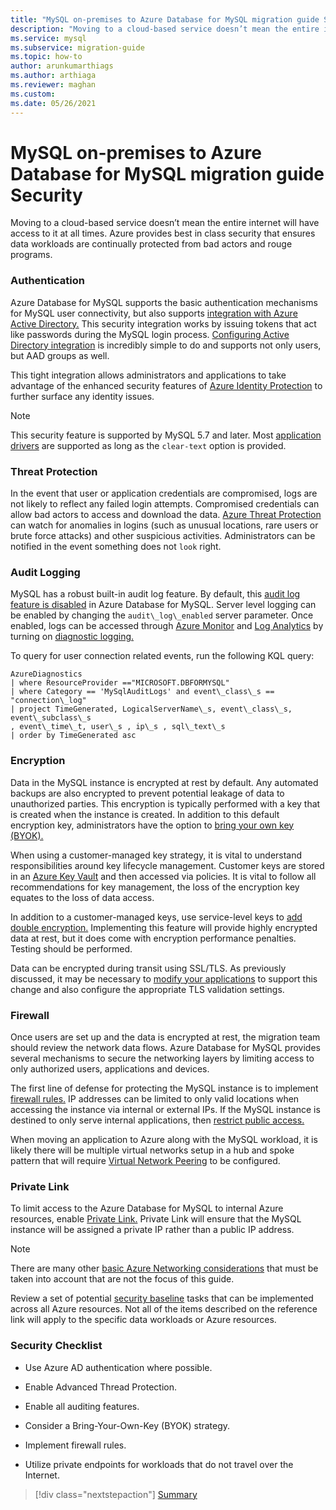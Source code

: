 ```yaml
---
title: "MySQL on-premises to Azure Database for MySQL migration guide Security"
description: "Moving to a cloud-based service doesn’t mean the entire internet will have access to it at all times."
ms.service: mysql
ms.subservice: migration-guide
ms.topic: how-to
author: arunkumarthiags 
ms.author: arthiaga
ms.reviewer: maghan
ms.custom:
ms.date: 05/26/2021
---
```


# MySQL on-premises to Azure Database for MySQL migration guide Security

Moving to a cloud-based service doesn’t mean the entire internet will have access to it at all times. Azure provides best in class security that ensures data workloads are continually protected from bad actors and rouge programs.

### Authentication

Azure Database for MySQL supports the basic authentication mechanisms for MySQL user connectivity, but also supports [integration with Azure Active Directory.](/azure/mysql/concepts-azure-ad-authentication) This security integration works by issuing tokens that act like passwords during the MySQL login process. [Configuring Active Directory integration](/azure/mysql/howto-configure-sign-in-azure-ad-authentication) is incredibly simple to do and supports not only users, but AAD groups as well.

This tight integration allows administrators and applications to take advantage of the enhanced security features of [Azure Identity Protection](/azure/active-directory/identity-protection/overview-identity-protection) to further surface any identity issues.

> [!NOTE] 
> This security feature is supported by MySQL 5.7 and later. Most [application drivers](/azure/mysql/howto-configure-sign-in-azure-ad-authentication) are supported as long as the `clear-text` option is provided.

### Threat Protection

In the event that user or application credentials are compromised, logs are not likely to reflect any failed login attempts. Compromised credentials can allow bad actors to access and download the data. [Azure Threat Protection](/azure/mysql/concepts-data-access-and-security-threat-protection) can watch for anomalies in logins (such as unusual locations, rare users or brute force attacks) and other suspicious activities. Administrators can be notified in the event something does not `look` right.

### Audit Logging

MySQL has a robust built-in audit log feature. By default, this [audit log feature is disabled](/azure/mysql/concepts-audit-logs) in Azure Database for MySQL. Server level logging can be enabled by changing the `audit\_log\_enabled` server parameter. Once enabled, logs can be accessed through [Azure Monitor](/azure/azure-monitor/overview) and [Log Analytics](/azure/azure-monitor/platform/design-logs-deployment) by turning on [diagnostic logging.](/azure/mysql/howto-configure-audit-logs-portal#set-up-diagnostic-logs)

To query for user connection related events, run the following KQL query:

```
AzureDiagnostics  
| where ResourceProvider =="MICROSOFT.DBFORMYSQL" 
| where Category == 'MySqlAuditLogs' and event\_class\_s == "connection\_log"  
| project TimeGenerated, LogicalServerName\_s, event\_class\_s, event\_subclass\_s  
, event\_time\_t, user\_s , ip\_s , sql\_text\_s  
| order by TimeGenerated asc
```

### Encryption

Data in the MySQL instance is encrypted at rest by default. Any automated backups are also encrypted to prevent potential leakage of data to unauthorized parties. This encryption is typically performed with a key that is created when the instance is created. In addition to this default encryption key, administrators have the option to [bring your own key (BYOK).](/azure/mysql/concepts-data-encryption-mysql)

When using a customer-managed key strategy, it is vital to understand responsibilities around key lifecycle management. Customer keys are stored in an [Azure Key Vault](/azure/key-vault/general/basic-concepts) and then accessed via policies. It is vital to follow all recommendations for key management, the loss of the encryption key equates to the loss of data access.

In addition to a customer-managed keys, use service-level keys to [add double encryption.](/azure/mysql/concepts-infrastructure-double-encryption) Implementing this feature will provide highly encrypted data at rest, but it does come with encryption performance penalties. Testing should be performed.

Data can be encrypted during transit using SSL/TLS. As previously discussed, it may be necessary to [modify your applications](/azure/mysql/howto-configure-ssl) to support this change and also configure the appropriate TLS validation settings.

### Firewall

Once users are set up and the data is encrypted at rest, the migration team should review the network data flows. Azure Database for MySQL provides several mechanisms to secure the networking layers by limiting access to only authorized users, applications and devices.

The first line of defense for protecting the MySQL instance is to implement [firewall rules.](/azure/mysql/concepts-firewall-rules) IP addresses can be limited to only valid locations when accessing the instance via internal or external IPs. If the MySQL instance is destined to only serve internal applications, then [restrict public access. ](/azure/mysql/howto-deny-public-network-access)

When moving an application to Azure along with the MySQL workload, it is likely there will be multiple virtual networks setup in a hub and spoke pattern that will require [Virtual Network Peering](/azure/virtual-network/virtual-network-peering-overview) to be configured.

### Private Link

To limit access to the Azure Database for MySQL to internal Azure resources, enable [Private Link.](/azure/mysql/concepts-data-access-security-private-link) Private Link will ensure that the MySQL instance will be assigned a private IP rather than a public IP address.

> [!NOTE]
> There are many other [basic Azure Networking considerations](/azure/mysql/concepts-data-access-and-security-vnet) that must be taken into account that are not the focus of this guide.

Review a set of potential [security baseline](/azure/mysql/security-baseline) tasks that can be implemented across all Azure resources. Not all of the items described on the reference link will apply to the specific data workloads or Azure resources.

### Security Checklist

  - Use Azure AD authentication where possible.

  - Enable Advanced Thread Protection.

  - Enable all auditing features.

  - Consider a Bring-Your-Own-Key (BYOK) strategy.

  - Implement firewall rules.

  - Utilize private endpoints for workloads that do not travel over the Internet.  


> [!div class="nextstepaction"]
> [Summary](./summary.md)